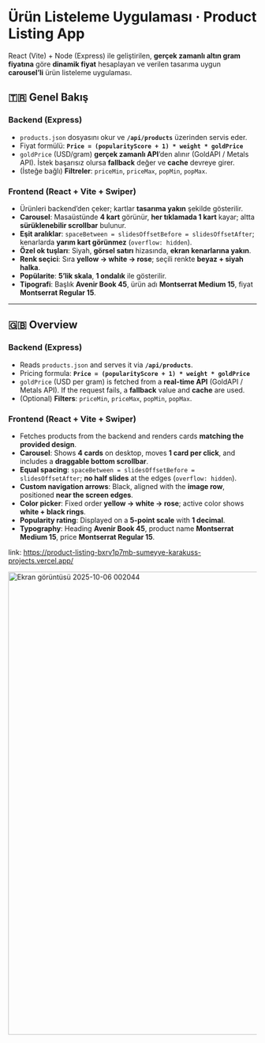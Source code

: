 # Ürün Listeleme Uygulaması · Product Listing App

React (Vite) + Node (Express) ile geliştirilen, **gerçek zamanlı altın gram fiyatına** göre **dinamik fiyat** hesaplayan ve verilen tasarıma uygun **carousel’li** ürün listeleme uygulaması.

## 🇹🇷 Genel Bakış

### Backend (Express)

* `products.json` dosyasını okur ve **`/api/products`** üzerinden servis eder.
* Fiyat formülü: **`Price = (popularityScore + 1) * weight * goldPrice`**
* `goldPrice` (USD/gram) **gerçek zamanlı API**’den alınır (GoldAPI / Metals API). İstek başarısız olursa **fallback** değer ve **cache** devreye girer.
* (İsteğe bağlı) **Filtreler**: `priceMin`, `priceMax`, `popMin`, `popMax`.

### Frontend (React + Vite + Swiper)

* Ürünleri backend’den çeker; kartlar **tasarıma yakın** şekilde gösterilir.
* **Carousel**: Masaüstünde **4 kart** görünür, **her tıklamada 1 kart** kayar; altta **sürüklenebilir scrollbar** bulunur.
* **Eşit aralıklar**: `spaceBetween = slidesOffsetBefore = slidesOffsetAfter`; kenarlarda **yarım kart görünmez** (`overflow: hidden`).
* **Özel ok tuşları**: Siyah, **görsel satırı** hizasında, **ekran kenarlarına yakın**.
* **Renk seçici**: Sıra **yellow → white → rose**; seçili renkte **beyaz + siyah halka**.
* **Popülarite**: **5’lik skala**, **1 ondalık** ile gösterilir.
* **Tipografi**: Başlık **Avenir Book 45**, ürün adı **Montserrat Medium 15**, fiyat **Montserrat Regular 15**.

---

## 🇬🇧 Overview

### Backend (Express)

* Reads `products.json` and serves it via **`/api/products`**.
* Pricing formula: **`Price = (popularityScore + 1) * weight * goldPrice`**
* `goldPrice` (USD per gram) is fetched from a **real-time API** (GoldAPI / Metals API). If the request fails, a **fallback** value and **cache** are used.
* (Optional) **Filters**: `priceMin`, `priceMax`, `popMin`, `popMax`.

### Frontend (React + Vite + Swiper)

* Fetches products from the backend and renders cards **matching the provided design**.
* **Carousel**: Shows **4 cards** on desktop, moves **1 card per click**, and includes a **draggable bottom scrollbar**.
* **Equal spacing**: `spaceBetween = slidesOffsetBefore = slidesOffsetAfter`; **no half slides** at the edges (`overflow: hidden`).
* **Custom navigation arrows**: Black, aligned with the **image row**, positioned **near the screen edges**.
* **Color picker**: Fixed order **yellow → white → rose**; active color shows **white + black rings**.
* **Popularity rating**: Displayed on a **5-point scale** with **1 decimal**.
* **Typography**: Heading **Avenir Book 45**, product name **Montserrat Medium 15**, price **Montserrat Regular 15**.

link: https://product-listing-bxrv1p7mb-sumeyye-karakuss-projects.vercel.app/

<img width="1916" height="936" alt="Ekran görüntüsü 2025-10-06 002044" src="https://github.com/user-attachments/assets/e9956cc8-a6d1-4612-9760-ec98f5b7beae" />
